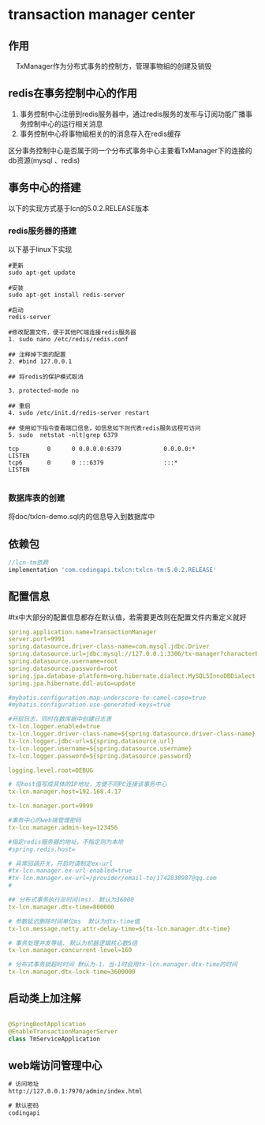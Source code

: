 # transaction manager center

## 作用

&nbsp;&nbsp;&nbsp;&nbsp;TxManager作为分布式事务的控制方，管理事物組的创建及销毁

## redis在事务控制中心的作用

1. 事务控制中心注册到redis服务器中，通过redis服务的发布与订阅功能广播事务控制中心的运行相关消息
2. 事务控制中心将事物組相关的的消息存入在redis缓存

区分事务控制中心是否属于同一个分布式事务中心主要看TxManager下的连接的db资源(mysql 、redis)

## 事务中心的搭建

以下的实现方式基于lcn的5.0.2.RELEASE版本

### redis服务器的搭建

以下基于linux下实现
```
#更新
sudo apt-get update

#安装
sudo apt-get install redis-server

#启动
redis-server

#修改配置文件，便于其他PC端连接redis服务器
1. sudo nano /etc/redis/redis.conf

## 注释掉下面的配置
2. #bind 127.0.0.1

## 将redis的保护模式取消

3. protected-mode no

## 重启
4. sudo /etc/init.d/redis-server restart

## 使用如下指令查看端口信息，如信息如下则代表redis服务远程可访问
5. sudo  netstat -nlt|grep 6379

tcp        0      0 0.0.0.0:6379            0.0.0.0:*               LISTEN     
tcp6       0      0 :::6379                 :::*                    LISTEN
 
```

### 数据库表的创建

将doc/txlcn-demo.sql内的信息导入到数据库中

## 依赖包

```groovy
//lcn-tm依赖
implementation 'com.codingapi.txlcn:txlcn-tm:5.0.2.RELEASE'
```

## 配置信息

#tx中大部分的配置信息都存在默认值，若需要更改则在配置文件内重定义就好

```yaml
spring.application.name=TransactionManager
server.port=9991
spring.datasource.driver-class-name=com.mysql.jdbc.Driver
spring.datasource.url=jdbc:mysql://127.0.0.1:3306/tx-manager?characterEncoding=UTF-8&serverTimezone=Asia/Shanghai
spring.datasource.username=root
spring.datasource.password=root
spring.jpa.database-platform=org.hibernate.dialect.MySQL5InnoDBDialect
spring.jpa.hibernate.ddl-auto=update

#mybatis.configuration.map-underscore-to-camel-case=true
#mybatis.configuration.use-generated-keys=true

#开启日志，同时在数库据中创建日志表
tx-lcn.logger.enabled=true
tx-lcn.logger.driver-class-name=${spring.datasource.driver-class-name}
tx-lcn.logger.jdbc-url=${spring.datasource.url}
tx-lcn.logger.username=${spring.datasource.username}
tx-lcn.logger.password=${spring.datasource.password}

logging.level.root=DEBUG

# 将host值写成具体的IP地址，方便不同PC连接该事务中心
tx-lcn.manager.host=192.168.4.17

tx-lcn.manager.port=9999

#事务中心的web端管理密码
tx-lcn.manager.admin-key=123456

#指定redis服务器的地址，不指定则为本地
#spring.redis.host=

# 异常回调开关。开启时请制定ex-url
#tx-lcn.manager.ex-url-enabled=true
#tx-lcn.manager.ex-url=/provider/email-to/1742838987@qq.com
#

## 分布式事务执行总时间(ms). 默认为36000
tx-lcn.manager.dtx-time=800000

# 参数延迟删除时间单位ms  默认为dtx-time值
tx-lcn.message.netty.attr-delay-time=${tx-lcn.manager.dtx-time}

# 事务处理并发等级. 默认为机器逻辑核心数5倍
tx-lcn.manager.concurrent-level=160

# 分布式事务锁超时时间 默认为-1，当-1时会用tx-lcn.manager.dtx-time的时间
tx-lcn.manager.dtx-lock-time=3600000

```

## 启动类上加注解 

```kotlin

@SpringBootApplication
@EnableTransactionManagerServer
class TmServiceApplication

```

##  web端访问管理中心
```html
# 访问地址
http://127.0.0.1:7970/admin/index.html

# 默认密码
codingapi

```



 
